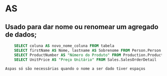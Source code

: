# AS

## Usado para dar nome ou renomear um agregado de dados;

```sql
    SELECT coluna AS novo_nome_coluna FROM tabela
    SELECT firstName AS Nome, lastname AS Sobrenome FROM Person.Person
    SELECT ProductNumber AS "Número do Produto" FROM Production.Product
    SELECT UnitPrice AS "Preço Unitário" FROM Sales.SalesOrderDetail
```

    Aspas só são necessárias quando o nome a ser dado tiver espaços   